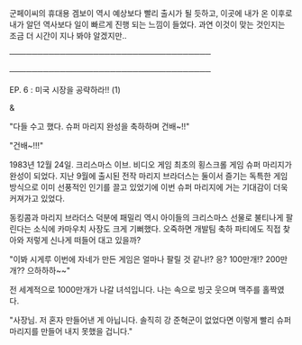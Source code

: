 군페이씨의 휴대용 겜보이 역시 예상보다 빨리 출시가 될 듯하고, 이곳에 내가 온 이후로 내가 알던 역사보다 일이 빠르게 진행 되는 느낌이 들었다. 과연 이것이 맞는 것인지는 조금 더 시간이 지나 봐야 알겠지만..

────────────────────────────────────

────────────────────────────────────

EP. 6 : 미국 시장을 공략하라!! (1)

&

"다들 수고 했다. 슈퍼 마리지 완성을 축하하며 건배~!!"

"건배~!!!"

1983년 12월 24일. 크리스마스 이브. 비디오 게임 최초의 횡스크롤 게임 슈퍼 마리지가 완성이 되었다. 지난 9월에 출시된 전작 마리지 브라더스는 둘이서 즐기는 독특한 게임 방식으로 이미 선풍적인 인기를 끌고 있었기에 이번 슈퍼 마리지에 거는 기대감이 더욱 커져가고 있었다. 

동킹콤과 마리지 브라더스 덕분에 패밀리 역시 아이들의 크리스마스 선물로 불티나게 팔린다는 소식에 카마우치 사장도 크게 기뻐했다. 오죽하면 개발팀 축하 파티에도 직접 찾아와 저렇게 신나게 떠들어 대고 있을까?

"이봐 시게루 이번에 자네가 만든 게임은 얼마나 팔릴 것 같나!? 응? 100만개!? 200만개?? 으하하하~~"

전 세계적으로 1000만개가 나갈 녀석입니다. 나는 속으로 빙긋 웃으며 맥주를 홀짝였다. 

"사장님. 저 혼자 만들어낸 게 아닙니다. 솔직히 강 준혁군이 없었다면 이렇게 빨리 슈퍼 마리지를 만들어 내지 못했을 겁니다."